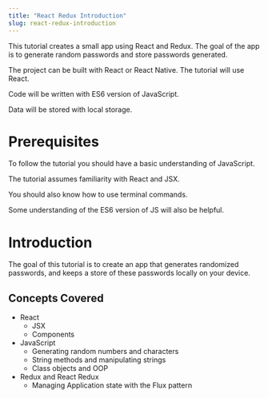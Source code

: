 ```yaml
---
title: "React Redux Introduction"
slug: react-redux-introduction
---
```


This tutorial creates a small app using React and Redux. The goal of the app 
is to generate random passwords and store passwords generated. 

The project can be built with React or React Native. The tutorial will use React. 

Code will be written with ES6 version of JavaScript. 

Data will be stored with local storage. 

# Prerequisites 

To follow the tutorial you should have a basic understanding of JavaScript. 

The tutorial assumes familiarity with React and JSX. 

You should also know how to use terminal commands.

Some understanding of the ES6 version of JS will also be helpful. 

# Introduction 

The goal of this tutorial is to create an app that generates randomized passwords, and keeps
a store of these passwords locally on your device. 

## Concepts Covered

- React
  - JSX
  - Components
- JavaScript
  - Generating random numbers and characters
  - String methods and manipulating strings
  - Class objects and OOP
- Redux and React Redux
  - Managing Application state with the Flux pattern

